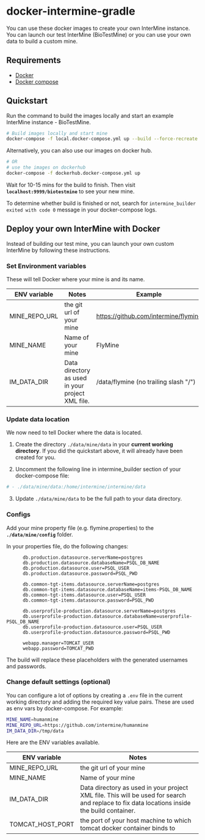 # docker-intermine-gradle

You can use these docker images to create your own InterMine instance. You can launch our test InterMine (BioTestMine) or you can use your own data to build a custom mine.

## Requirements

 - [Docker](https://docs.docker.com/install/)
 - [Docker compose](https://docs.docker.com/compose/install/)

## Quickstart

Run the command to build the images locally and start an example InterMine instance - BioTestMine.

```bash
# Build images locally and start mine
docker-compose -f local.docker-compose.yml up --build --force-recreate
```

Alternatively, you can also use our images on docker hub.

```bash
# OR
# use the images on dockerhub
docker-compose -f dockerhub.docker-compose.yml up 
```

Wait for 10-15 mins for the build to finish. Then visit **`localhost:9999/biotestmine`** to see your new mine.

To determine whether build is finished or not, search for `intermine_builder exited with code 0` message in your docker-compose logs.

## Deploy your own InterMine with Docker

Instead of building our test mine, you can launch your own custom InterMine by following these instructions.

### Set Environment variables

These will tell Docker where your mine is and its name.

| ENV variable  | Notes | Example |
| ------------- | ------------- | ------------- |
| MINE_REPO_URL | the git url of your mine | https://github.com/intermine/flymine  |
| MINE_NAME  | Name of your mine | FlyMine  |
| IM_DATA_DIR | Data directory as used in your project XML file. | /data/flymine (no trailing slash "/") |

### Update data location

We now need to tell Docker where the data is located.

1. Create the directory `./data/mine/data` in your **current working directory**. If you did the quickstart above, it will already have been created for you.

2. Uncomment the following line in intermine_builder section of your docker-compose file:

```bash
# - ./data/mine/data:/home/intermine/intermine/data
```

3. Update `./data/mine/data` to be the full path to your data directory. 

### Configs

Add your mine property file (e.g. flymine.properties) to the **`./data/mine/config`** folder. 

In your properties file, do the following changes:

```
      db.production.datasource.serverName=postgres
      db.production.datasource.databaseName=PSQL_DB_NAME
      db.production.datasource.user=PSQL_USER
      db.production.datasource.password=PSQL_PWD
  
      db.common-tgt-items.datasource.serverName=postgres
      db.common-tgt-items.datasource.databaseName=items-PSQL_DB_NAME
      db.common-tgt-items.datasource.user=PSQL_USER
      db.common-tgt-items.datasource.password=PSQL_PWD
      
      db.userprofile-production.datasource.serverName=postgres
      db.userprofile-production.datasource.databaseName=userprofile-PSQL_DB_NAME
      db.userprofile-production.datasource.user=PSQL_USER
      db.userprofile-production.datasource.password=PSQL_PWD

      webapp.manager=TOMCAT_USER
      webapp.password=TOMCAT_PWD
```

The build will replace these placeholders with the generated usernames and passwords.

### Change default settings (optional)

You can configure a lot of options by creating a `.env` file in the current working directory and adding the required key value pairs. These are used as env vars by docker-compose. For example:
```bash
MINE_NAME=humanmine
MINE_REPO_URL=https://github.com/intermine/humanmine
IM_DATA_DIR=/tmp/data
```

Here are the ENV variables available.

| ENV variable  | Notes | 
| ------------- | ------------- |
| MINE_REPO_URL | the git url of your mine | 
| MINE_NAME  | Name of your mine |
| IM_DATA_DIR | Data directory as used in your project XML file. This will be used for search and replace to fix data locations inside the build container.| 
| TOMCAT_HOST_PORT  | the port of your host machine to which tomcat docker container binds to | 

